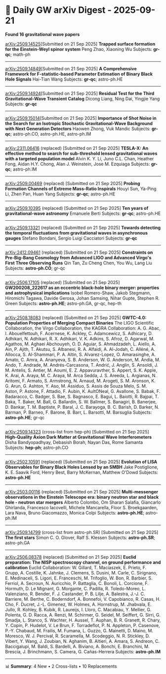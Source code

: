 # 📡 Daily GW arXiv Digest - 2025-09-21
**Found 16 gravitational wave papers**

[arXiv:2509.14525](https://arxiv.org/abs/2509.14525)[Submitted on 21 Sep 2025]
**Trapped surface formation for the Einstein-Weyl spinor system**
Peng Zhao, Xiaoning Wu
Subjects: **gr-qc**; math-ph

---

[arXiv:2509.14849](https://arxiv.org/abs/2509.14849)[Submitted on 21 Sep 2025]
**A Comprehensive Framework for F-statistic-based Parameter Estimation of Binary Black Hole Signals**
Hai-Tian Wang
Subjects: **gr-qc**; astro-ph.HE

---

[arXiv:2509.14924](https://arxiv.org/abs/2509.14924)[Submitted on 21 Sep 2025]
**Residual Test for the Third Gravitational-Wave Transient Catalog**
Dicong Liang, Ning Dai, Yingjie Yang
Subjects: **gr-qc**

---

[arXiv:2509.15014](https://arxiv.org/abs/2509.15014)[Submitted on 21 Sep 2025]
**Importance of Shot Noise in the Search for an Isotropic Stochastic Gravitational-Wave Background with Next Generation Detectors**
Haowen Zhong, Vuk Mandic
Subjects: **gr-qc**; astro-ph.CO, astro-ph.HE, astro-ph.IM

---

[arXiv:2311.06416](https://arxiv.org/abs/2311.06416) (replaced) [Submitted on 21 Sep 2025]
**TESLA-X: An effective method to search for sub-threshold lensed gravitational waves with a targeted population model**
Alvin K. Y. Li, Juno C.L. Chan, Heather Fong, Aidan H.Y. Chong, Alan J. Weinstein, Jose M. Ezquiaga
Subjects: **gr-qc**; astro-ph.IM

---

[arXiv:2509.00469](https://arxiv.org/abs/2509.00469) (replaced) [Submitted on 21 Sep 2025]
**Probing Formation Channels of Extreme Mass-Ratio Inspirals**
Houyi Sun, Ya-Ping Li, Zhen Pan, Huan Yang
Subjects: **gr-qc**; astro-ph.HE

---

[arXiv:2509.10395](https://arxiv.org/abs/2509.10395) (replaced) [Submitted on 21 Sep 2025]
**Ten years of gravitational-wave astronomy**
Emanuele Berti
Subjects: **gr-qc**; astro-ph.HE

---

[arXiv:2509.13321](https://arxiv.org/abs/2509.13321) (replaced) [Submitted on 21 Sep 2025]
**Towards detecting the temporal fluctuations from gravitational waves in asynchronous gauges**
Stefano Bondani, Sergio Luigi Cacciatori
Subjects: **gr-qc**

---

[arXiv:2412.09461](https://arxiv.org/abs/2412.09461) (replaced) [Submitted on 21 Sep 2025]
**Constraints on Pre-Big-Bang Cosmology from Advanced LIGO and Advanced Virgo's First Three Observing Runs**
Qin Tan, Zu Cheng Chen, You Wu, Lang Liu
Subjects: **astro-ph.CO**; gr-qc

---

[arXiv:2506.17105](https://arxiv.org/abs/2506.17105) (replaced) [Submitted on 21 Sep 2025]
**GW200208_222617 as an eccentric black-hole binary merger: properties and astrophysical implications**
Isobel Romero-Shaw, Jakob Stegmann, Hiromichi Tagawa, Davide Gerosa, Johan Samsing, Nihar Gupte, Stephen R. Green
Subjects: **astro-ph.HE**; astro-ph.GA, gr-qc, hep-th

---

[arXiv:2508.18083](https://arxiv.org/abs/2508.18083) (replaced) [Submitted on 21 Sep 2025]
**GWTC-4.0: Population Properties of Merging Compact Binaries**
The LIGO Scientific Collaboration, the Virgo Collaboration, the KAGRA Collaboration: A. G. Abac, I. Abouelfettouh, F. Acernese, K. Ackley, C. Adamcewicz, S. Adhicary, D. Adhikari, N. Adhikari, R. X. Adhikari, V. K. Adkins, S. Afroz, D. Agarwal, M. Agathos, M. Aghaei Abchouyeh, O. D. Aguiar, S. Ahmadzadeh, L. Aiello, A. Ain, P. Ajith, T. Akutsu, S. Albanesi, R. A. Alfaidi, A. Al-Jodah, C. Alléné, A. Allocca, S. Al-Shammari, P. A. Altin, S. Alvarez-Lopez, O. Amarasinghe, A. Amato, C. Amra, A. Ananyeva, S. B. Anderson, W. G. Anderson, M. Andia, M. Ando, T. Andrade, M. Andrés-Carcasona, T. Andrić, J. Anglin, S. Ansoldi, J. M. Antelis, S. Antier, M. Aoumi, E. Z. Appavuravther, S. Appert, S. K. Apple, K. Arai, A. Araya, M. C. Araya, M. Arca Sedda, J. S. Areeda, L. Argianas, N. Aritomi, F. Armato, S. Armstrong, N. Arnaud, M. Arogeti, S. M. Aronson, K. G. Arun, G. Ashton, Y. Aso, M. Assiduo, S. Assis de Souza Melo, S. M. Aston, P. Astone, F. Attadio, F. Aubin, K. AultONeal, G. Avallone, S. Babak, F. Badaracco, C. Badger, S. Bae, S. Bagnasco, E. Bagui, L. Baiotti, R. Bajpai, T. Baka, T. Baker, M. Ball, G. Ballardin, S. W. Ballmer, S. Banagiri, B. Banerjee, D. Bankar, T. M. Baptiste, P. Baral, J. C. Barayoga, B. C. Barish, D. Barker, N. Barman, P. Barneo, F. Barone, B. Barr, L. Barsotti, M. Barsuglia
Subjects: **astro-ph.HE**; gr-qc

---

[arXiv:2509.14323](https://arxiv.org/abs/2509.14323) (cross-list from hep-ph) [Submitted on 21 Sep 2025]
**High-Quality Axion Dark Matter at Gravitational Wave Interferometers**
Disha Bandyopadhyay, Debasish Borah, Nayan Das, Rome Samanta
Subjects: **hep-ph**; astro-ph.CO

---

[arXiv:2502.10591](https://arxiv.org/abs/2502.10591) (replaced) [Submitted on 21 Sep 2025]
**Evolution of LISA Observables for Binary Black Holes Lensed by an SMBH**
Jake Postiglione, K. E. Saavik Ford, Henry Best, Barry McKernan, Matthew O'Dowd
Subjects: **astro-ph.HE**

---

[arXiv:2503.00116](https://arxiv.org/abs/2503.00116) (replaced) [Submitted on 21 Sep 2025]
**Multi-messenger observations in the Einstein Telescope era: binary neutron star and black hole - neutron star mergers**
Alberto Colombo, Om Sharan Salafia, Giancarlo Ghirlanda, Francesco Iacovelli, Michele Mancarella, Floor S. Broekgaarden, Lara Nava, Bruno Giacomazzo, Monica Colpi
Subjects: **astro-ph.HE**; astro-ph.IM

---

[arXiv:2509.14799](https://arxiv.org/abs/2509.14799) (cross-list from astro-ph.SR) [Submitted on 21 Sep 2025]
**The first stars**
Simon C. O. Glover, Ralf S. Klessen
Subjects: **astro-ph.SR**; astro-ph.GA

---

[arXiv:2506.08378](https://arxiv.org/abs/2506.08378) (replaced) [Submitted on 21 Sep 2025]
**Euclid preparation: The NISP spectroscopy channel, on ground performance and calibration**
Euclid Collaboration: W. Gillard, T. Maciaszek, E. Prieto, F. Grupp, A. Costille, K. Jahnke, J. Clemens, S. Dusini, M. Carle, C. Sirignano, E. Medinaceli, S. Ligori, E. Franceschi, M. Trifoglio, W. Bon, R. Barbier, S. Ferriol, A. Secroun, N. Auricchio, P. Battaglia, C. Bonoli, L. Corcione, F. Hormuth, D. Le Mignant, G. Morgante, C. Padilla, R. Toledo-Moreo, L. Valenziano, R. Bender, F. J. Castander, P. B. Lilje, A. Balestra, J.-J. C. Barriere, M. Berthe, C. Boderndorf, A. Bonnefoi, V. Capobianco, R. Casas, H. Cho, F. Ducret, J.-L. Gimenez, W. Holmes, A. Hornstrup, M. Jhabvala, E. Jullo, R. Kohley, B. Kubik, R. Laureijs, I. Lloro, C. Macabiau, Y. Mellier, G. Polenta, G. D. Racca, A. Renzi, M. Schirmer, G. Seidel, M. Seiffert, G. Sirri, G. Smadja, L. Stanco, S. Wachter, H. Aussel, T. Auphan, B. R. Granett, R. Chary, Y. Copin, P. Hudelot, V. Le Brun, F. Torradeflot, P. N. Appleton, P. Casenove, P.-Y. Chabaud, M. Frailis, M. Fumana, L. Guzzo, G. Mainetti, D. Maino, M. Moresco, W. J. Percival, R. Scaramella, M. Scodeggio, N. R. Stickley, D. Vibert, Y. Wang, J. Zoubian, N. Aghanim, B. Altieri, A. Amara, S. Andreon, C. Baccigalupi, M. Baldi, S. Bardelli, A. Biviano, A. Bonchi, E. Branchini, M. Brescia, J. Brinchmann, S. Camera, G. Cañas-Herrera
Subjects: **astro-ph.IM**

---

📊 **Summary**: 4 New • 2 Cross-lists • 10 Replacements